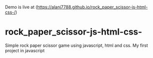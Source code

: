 Demo is live at (https://alanj7788.github.io/rock_paper_scissor-js-html-css-/)


# rock_paper_scissor-js-html-css-
Simple rock paper scissor game using javascript, html and css. My first project in javascript
